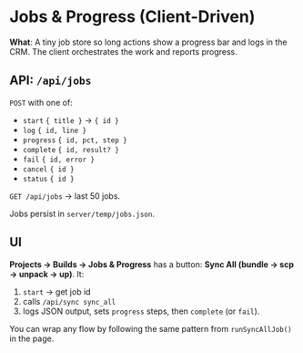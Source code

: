 # Jobs & Progress (Client-Driven)

**What**: A tiny job store so long actions show a progress bar and logs in the CRM. The client orchestrates the work and reports progress.

## API: `/api/jobs`
`POST` with one of:
- `start` `{ title }` → `{ id }`
- `log` `{ id, line }`
- `progress` `{ id, pct, step }`
- `complete` `{ id, result? }`
- `fail` `{ id, error }`
- `cancel` `{ id }`
- `status` `{ id }`

`GET /api/jobs` → last 50 jobs.

Jobs persist in `server/temp/jobs.json`.

## UI
**Projects → Builds → Jobs & Progress** has a button: **Sync All (bundle → scp → unpack → up)**. It:
1) `start` → get job id
2) calls `/api/sync sync_all`
3) logs JSON output, sets `progress` steps, then `complete` (or `fail`).

You can wrap any flow by following the same pattern from `runSyncAllJob()` in the page.
